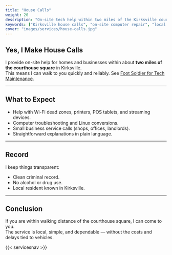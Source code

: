 ```yaml
---
title: "House Calls"
weight: 20
description: "On-site tech help within two miles of the Kirksville courthouse. Fast, local, and reliable repairs and support."
keywords: ["Kirksville house calls", "on-site computer repair", "local IT support", "Switchboard Tech Services house calls"]
cover: "images/services/house-calls.jpg"
---
```



## Yes, I Make House Calls

I provide on-site help for homes and businesses within about **two miles of the courthouse square** in Kirksville.  
This means I can walk to you quickly and reliably. See [Foot Soldier for Tech Maintenance](/services/foot-soldier/).

---

## What to Expect

- Help with Wi-Fi dead zones, printers, POS tablets, and streaming devices.  
- Computer troubleshooting and Linux conversions.  
- Small business service calls (shops, offices, landlords).  
- Straightforward explanations in plain language.  

---

## Record

I keep things transparent:  
- Clean criminal record.  
- No alcohol or drug use.  
- Local resident known in Kirksville.  

---

## Conclusion

If you are within walking distance of the courthouse square, I can come to you.  
The service is local, simple, and dependable — without the costs and delays tied to vehicles.

{{< servicesnav >}}